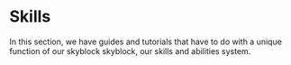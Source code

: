 # Skills

In this section, we have guides and tutorials that have to do with a unique function of our skyblock skyblock, our skills and abilities system.

